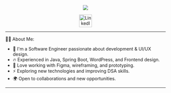 <p align="center">
  <img src="https://capsule-render.vercel.app/api?type=venom&height=300&color=ffae53&text=Alishan%20Arshad&reversal=false&textBg=false&fontColor=91ccc0&fontSize=70&fontAlign=51&animation=fadeIn&stroke=008b6f"/>
</p>

<p align="center">
  <a href="https://www.linkedin.com/in/alishan-arshad/" target="_blank">
    <img src="https://cdn.jsdelivr.net/gh/devicons/devicon@latest/icons/linkedin/linkedin-original.svg" alt="LinkedIn" width="40" height="40"/>
  </a>
</p>


---
👨‍💻 About Me:

- 🚀 I'm a Software Engineer passionate about development & UI/UX design.
- 🔥 Experienced in Java, Spring Boot, WordPress, and Frontend design.
- 🎨 Love working with Figma, wireframing, and prototyping.
- ⚡ Exploring new technologies and improving DSA skills.
- 🌍 Open to collaborations and new opportunities.
---
